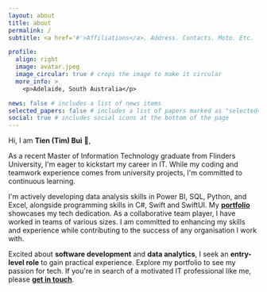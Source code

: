 ```yaml
---
layout: about
title: about
permalink: /
subtitle: <a href='#'>Affiliations</a>. Address. Contacts. Moto. Etc.

profile:
  align: right
  image: avatar.jpeg
  image_circular: true # crops the image to make it circular
  more_info: >
    <p>Adelaide, South Australia</p>

news: false # includes a list of news items
selected_papers: false # includes a list of papers marked as "selected={true}"
social: true # includes social icons at the bottom of the page
---
```


Hi, I am **Tien (Tim) Bui** :wave:,<br>

As a recent Master of Information Technology graduate from Flinders University, I'm eager to kickstart my career in IT. While my coding and teamwork experience comes from university projects, I'm committed to continuous learning.<br>

I'm actively developing data analysis skills in Power BI, SQL, Python, and Excel, alongside programming skills in C#, Swift and SwiftUI. My [**portfolio**](/projects/) showcases my tech dedication. As a collaborative team player, I have worked in teams of various sizes. I am committed to enhancing my skills and experience while contributing to the success of any organisation I work with.<br>

Excited about **software development** and **data analytics**, I seek an **entry-level role** to gain practical experience. Explore my portfolio to see my passion for tech. If you're in search of a motivated IT professional like me, please [**get in touch**](/contact/).
